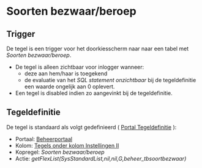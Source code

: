 # Soorten bezwaar/beroep

## Trigger

De tegel is een trigger voor het doorkiesscherm naar naar een tabel met *Soorten bezwaar/beroep*.

- De tegel is alleen zichtbaar voor inlogger wanneer:
  - deze aan hem/haar is toegekend
  - de evaluatie van het *SQL statement onzichtbaar* bij de tegeldefinitie een waarde ongelijk aan 0 oplevert.
- Een tegel is disabled indien zo aangevinkt bij de tegeldefinitie.

## Tegeldefinitie

De tegel is standaard als volgt gedefinieerd ( [Portal Tegeldefinitie](../../../../instellen_inrichten/portaldefinitie/portal_tegel.md) ):

- Portaal: [Beheerportaal](README.md)
- Kolom: [Tegels onder kolom Instellingen II](tegels_onder_kolom_instellingen_ii/README.md)
- Kopregel: *Soorten bezwaar/beroep*
- Actie: *getFlexList(SysStandardList,nil,nil,G,beheer_tbsoortbezwaar)*
